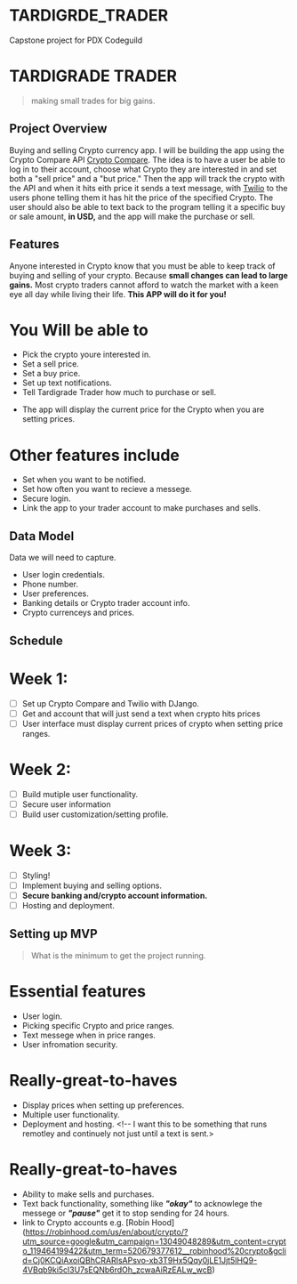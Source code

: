 # TARDIGRDE_TRADER
Capstone project for PDX Codeguild
# TARDIGRADE TRADER
> making small trades for big gains.

## Project Overview

Buying and selling Crypto currency app. I will be building the app using the Crypto Compare API [Crypto Compare](https://min-api.cryptocompare.com/). The idea is to have a user be able to log in to their account, choose what Crypto they are interested in and set both a "sell price" and a "but price." Then the app will track the crypto with the API and when it hits eith price it sends a text message, with  [Twilio](https://www.twilio.com/) to the users phone telling them it has hit the price of the specified Crypto. The user should also be able to text back to the program telling it a specific buy or sale amount, **in USD,** and the app will make the purchase or sell. 

## Features

Anyone interested in Crypto know that you must be able to keep track of buying and selling of your crypto. Because **small changes can lead to large gains.** Most crypto traders cannot afford to watch the market with a keen eye all day while living their life. **This APP will do it for you!**

# You Will be able to
- Pick the crypto youre interested in.
- Set a sell price.
- Set a buy price.
- Set up text notifications.
- Tell Tardigrade Trader how much to purchase or sell.
<!-- not considered part of my MVP, may not be able to purchase or sell -->
- The app will display the current price for the Crypto when you are setting prices.

# Other features include
- Set when you want to be notified. 
- Set how often you want to recieve a messege.
- Secure login.
- Link the app to your trader account to make purchases and sells.
<!-- not entirley sure how this would work, using other apps so may not be possible -->


## Data Model

Data we will need to capture.
- User login credentials.
- Phone number.
- User preferences.
- Banking details or Crypto trader account info.
- Crypto currenceys and prices.
<!-- must find a way to keep that information secure -->

##  Schedule
# Week 1:
- [ ] Set up Crypto Compare and Twilio with DJango. 
- [ ] Get and account that will just send a text when crypto hits prices
- [ ] User interface must display current prices of crypto when setting price ranges.
# Week 2:
- [ ] Build mutiple user functionality. 
- [ ] Secure user information <!-- Do not want anyone to be able to see confidential information-->
- [ ] Build user customization/setting profile. <!-- if some hits the sell price the likley dont want to see a text every minute until the price moves out of the sell price range. They also could want it to send only during certain time of the day. -->
# Week 3: 
- [ ] Styling! <!-- until this point its all going to look pretty ugly/basic-->
- [ ] Implement buying and selling options. <!-- not entirely sure how to do this yet, could use the program to navagae on their browser to use their own crypto acoount such as robin hood to make purchases and sells. not sure on legality and security on that though.-->
- [ ] **Secure banking and/crypto account information.** <!-- again just want to be extrea carefull when dealing with banking details, maybe it needs a higher lever of security when dealing with bank information-->
- [ ] Hosting and deployment.

## Setting up MVP
> What is the minimum to get the project running.

# Essential features
- User login.
- Picking specific Crypto and price ranges.
- Text messege when in price ranges.
- User infromation security.

# Really-great-to-haves
- Display prices when setting up preferences.
- Multiple user functionality.
- Deployment and hosting. <!-- I want this to be something that runs remotley and continuely not just until a text is sent.>

# Really-great-to-haves
- Ability to make sells and purchases.
- Text back functionality, something like ***"okay"*** to acknowlege the messege or ***"pause"*** get it to stop sending for 24 hours.
- link to Crypto accounts e.g. [Robin Hood] (https://robinhood.com/us/en/about/crypto/?utm_source=google&utm_campaign=13049048289&utm_content=crypto_119464199422&utm_term=520679377612__robinhood%20crypto&gclid=Cj0KCQiAxoiQBhCRARIsAPsvo-xb3T9Hx5Qqy0jLE1Jjt5lHQ9-4VBqb9ki5cl3U7sEQNb6rdOh_zcwaAiRzEALw_wcB)